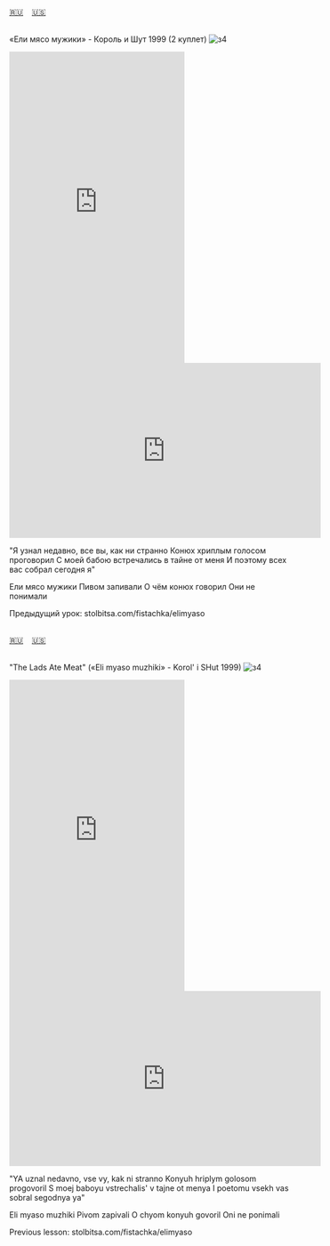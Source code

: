 <span id="ru"><a href='#ru'>🇷🇺</a> &nbsp;&nbsp;&nbsp;<a href='#en'>🇺🇸</a> &nbsp;&nbsp;&nbsp;</span><br><br>

«Ели мясо мужики» - Король и Шут 1999 (2 куплет)
![з4](https://github.com/user-attachments/assets/50c7dbab-35a7-4240-bb7c-d24b249a7173)


<iframe width="315" height="560" src="https://www.youtube.com/embed/oJ6gMNnuq48" frameborder="0" allow="accelerometer; autoplay; clipboard-write; encrypted-media; gyroscope; picture-in-picture; web-share"allowfullscreen></iframe>
<iframe width="560" height="315" src="https://www.youtube.com/embed/K77W1KLLbak" frameborder="0" allow="accelerometer; autoplay; clipboard-write; encrypted-media; gyroscope; picture-in-picture; web-share"allowfullscreen></iframe>

"Я узнал недавно, все вы, как ни странно
Конюх хриплым голосом проговорил
С моей бабою встречались в тайне от меня
И поэтому всех вас собрал сегодня я"

Ели мясо мужики
Пивом запивали
О чём конюх говорил
Они не понимали

Предыдущий урок: stolbitsa.com/fistachka/elimyaso<br><br>

<span id="en"><a href='#ru'>🇷🇺</a> &nbsp;&nbsp;&nbsp;<a href='#en'>🇺🇸</a> &nbsp;&nbsp;&nbsp;</span><br><br>

"The Lads Ate Meat" («Eli myaso muzhiki» - Korol' i SHut 1999)
![з4](https://github.com/user-attachments/assets/50c7dbab-35a7-4240-bb7c-d24b249a7173)

<iframe width="315" height="560" src="https://www.youtube.com/embed/QfD_Zccbt5w" frameborder="0" allow="accelerometer; autoplay; clipboard-write; encrypted-media; gyroscope; picture-in-picture; web-share"allowfullscreen></iframe>
<iframe width="560" height="315" src="https://www.youtube.com/embed/U0Q4V2NwZ5c" frameborder="0" allow="accelerometer; autoplay; clipboard-write; encrypted-media; gyroscope; picture-in-picture; web-share"allowfullscreen></iframe>

"YA uznal nedavno, vse vy, kak ni stranno
Konyuh hriplym golosom progovoril
S moej baboyu vstrechalis' v tajne ot menya
I poetomu vsekh vas sobral segodnya ya"

Eli myaso muzhiki
Pivom zapivali
O chyom konyuh govoril
Oni ne ponimali

Previous lesson: stolbitsa.com/fistachka/elimyaso<br><br>

